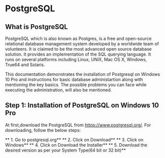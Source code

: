# PostgreSQL

## What is PostgreSQL
PostgreSQL which is also known as Postgres, is a free and open-source relational database management system developed by a worldwide team of volunteers. It is claimed to be the most advanced open source database solution. It provides an implementation of the SQL querying language. It runs on several platforms including Linux, UNIX, Mac OS X, Windows, True64 and Solaris.

This documentation demonstrates the installation of Postgresql on Windows 10 Pro and instructions for basic database administartion along with mentioning the key basics. The possible problems you can face while executing the administration, will also be mentioned.

## Step 1: Installation of PostgreSQL on Windows 10 Pro
At first,download the PostgreSQL from https://www.postgresql.org/. For downloading, follow the below steps:

** 1. Go to postgresql.org**
** 2. Click on Download**
** 3. Click on Windows**
** 4. Click on Download the Installer**
** 5. Download the desired version as per your System Type(64 bit or 32 bit)**












